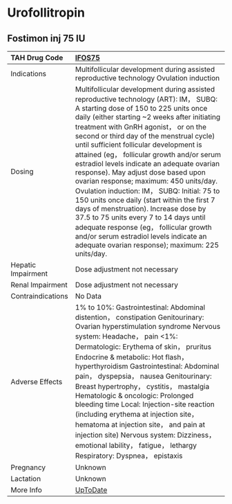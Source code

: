 # Urofollitropin

## Fostimon inj 75 IU

| TAH Drug Code      | [IFOS75](https://www.tahsda.org.tw/drugs/hissearch.php?drug_code=IFOS75)                                                                                                                                                                                                                                                                                                                                                                                                                                                                                                                                                                                                                                                                                                                                           |
|:-------------------|:-------------------------------------------------------------------------------------------------------------------------------------------------------------------------------------------------------------------------------------------------------------------------------------------------------------------------------------------------------------------------------------------------------------------------------------------------------------------------------------------------------------------------------------------------------------------------------------------------------------------------------------------------------------------------------------------------------------------------------------------------------------------------------------------------------------------|
| Indications        | Multifollicular development during assisted reproductive technology Ovulation induction                                                                                                                                                                                                                                                                                                                                                                                                                                                                                                                                                                                                                                                                                                                            |
| Dosing             | Multifollicular development during assisted reproductive technology (ART): IM， SUBQ: A starting dose of 150 to 225 units once daily (either starting ~2 weeks after initiating treatment with GnRH agonist， or on the second or third day of the menstrual cycle) until sufficient follicular development is attained (eg， follicular growth and/or serum estradiol levels indicate an adequate ovarian response). May adjust dose based upon ovarian response; maximum: 450 units/day. Ovulation induction: IM， SUBQ: Initial: 75 to 150 units once daily (start within the first 7 days of menstruation). Increase dose by 37.5 to 75 units every 7 to 14 days until adequate response (eg， follicular growth and/or serum estradiol levels indicate an adequate ovarian response); maximum: 225 units/day. |
| Hepatic Impairment | Dose adjustment not necessary                                                                                                                                                                                                                                                                                                                                                                                                                                                                                                                                                                                                                                                                                                                                                                                      |
| Renal Impairment   | Dose adjustment not necessary                                                                                                                                                                                                                                                                                                                                                                                                                                                                                                                                                                                                                                                                                                                                                                                      |
| Contraindications  | No Data                                                                                                                                                                                                                                                                                                                                                                                                                                                                                                                                                                                                                                                                                                                                                                                                            |
| Adverse Effects    | 1% to 10%: Gastrointestinal: Abdominal distention， constipation Genitourinary: Ovarian hyperstimulation syndrome Nervous system: Headache， pain <1%: Dermatologic: Erythema of skin， pruritus Endocrine & metabolic: Hot flash， hyperthyroidism Gastrointestinal: Abdominal pain， dyspepsia， nausea Genitourinary: Breast hypertrophy， cystitis， mastalgia Hematologic & oncologic: Prolonged bleeding time Local: Injection-site reaction (including erythema at injection site， hematoma at injection site， and pain at injection site) Nervous system: Dizziness， emotional lability， fatigue， lethargy Respiratory: Dyspnea， epistaxis                                                                                                                                                           |
| Pregnancy          | Unknown                                                                                                                                                                                                                                                                                                                                                                                                                                                                                                                                                                                                                                                                                                                                                                                                            |
| Lactation          | Unknown                                                                                                                                                                                                                                                                                                                                                                                                                                                                                                                                                                                                                                                                                                                                                                                                            |
| More Info          | [UpToDate](https://www.uptodate.com/contents/urofollitropin-drug-information)                                                                                                                                                                                                                                                                                                                                                                                                                                                                                                                                                                                                                                                                                                                                      |

